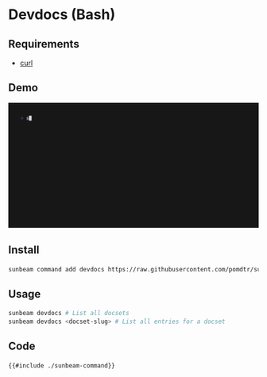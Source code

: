# Devdocs (Bash)

## Requirements

- [curl](https://curl.haxx.se/)

## Demo

![demo](./demo.gif)

## Install

```bash
sunbeam command add devdocs https://raw.githubusercontent.com/pomdtr/sunbeam/main/docs/examples/devdocs/devdocs.sh
```

## Usage

```bash
sunbeam devdocs # List all docsets
sunbeam devdocs <docset-slug> # List all entries for a docset
```

## Code

```bash
{{#include ./sunbeam-command}}
```
